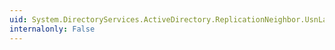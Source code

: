 ```yaml
---
uid: System.DirectoryServices.ActiveDirectory.ReplicationNeighbor.UsnLastObjectChangeSynced
internalonly: False
---
```

